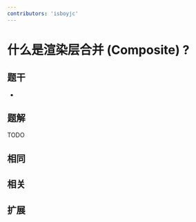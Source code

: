 ```yaml
---
contributors: 'isboyjc'
---
```


# 什么是渲染层合并 (Composite) ?

## 题干

- 



## 题解

<!-- ::: details 点我查看题解 -->

  TODO

<!-- ::: -->



## 相同


## 相关


## 扩展

